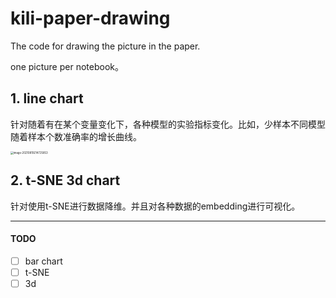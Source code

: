 # kili-paper-drawing
The code for drawing the picture in the paper.

one picture per notebook。

## 1. line chart

针对随着有在某个变量变化下，各种模型的实验指标变化。比如，少样本不同模型随着样本个数准确率的增长曲线。

<img src="https://tva1.sinaimg.cn/large/008i3skNly1gtmfoqq9sij60sw0oiwfz02.jpg" alt="image-20210819214725853" style="zoom:30%;" />

## 2. t-SNE 3d chart

针对使用t-SNE进行数据降维。并且对各种数据的embedding进行可视化。

---

#### TODO

- [ ] bar chart
- [ ] t-SNE
- [ ] 3d 
